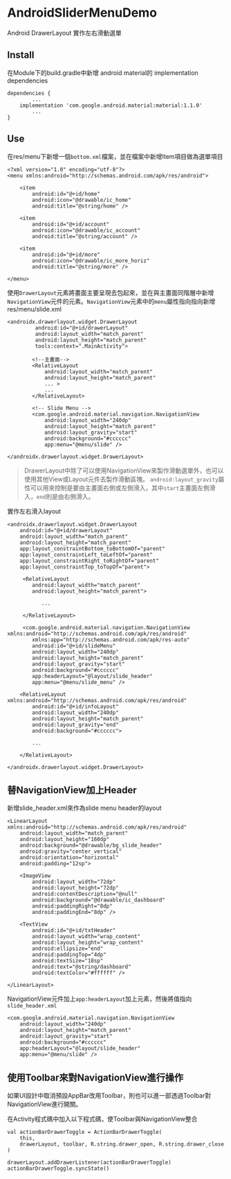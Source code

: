 # AndroidSliderMenuDemo

Android DrawerLayout 實作左右滑動選單

## Install

在Module下的build.gradle中新增 android material的 implementation dependencies

```
dependencies {
        ...
    implementation 'com.google.android.material:material:1.1.0'
        ...
}
```

## Use

在res/menu下新增一個`bottom.xml`檔案，並在檔案中新增Item項目做為選單項目

```
<?xml version="1.0" encoding="utf-8"?>
<menu xmlns:android="http://schemas.android.com/apk/res/android">

    <item
        android:id="@+id/home"
        android:icon="@drawable/ic_home"
        android:title="@string/home" />

    <item
        android:id="@+id/account"
        android:icon="@drawable/ic_account"
        android:title="@string/account" />

    <item
        android:id="@+id/more"
        android:icon="@drawable/ic_more_horiz"
        android:title="@string/more" />

</menu>
```

使用`DrawerLayout`元素將畫面主要呈現去包起來，並在與主畫面同階層中新增`NavigationView`元件的元素。`NavigationView`元素中的`menu`屬性指向指向新增res/menu/slide.xml

```
<androidx.drawerlayout.widget.DrawerLayout
         android:id="@+id/drawerLayout"
         android:layout_width="match_parent"
         android:layout_height="match_parent"
         tools:context=".MainActivity">

        <!--主畫面-->
        <RelativeLayout
            android:layout_width="match_parent"
            android:layout_height="match_parent"
            ... >
            ...
        </RelativeLayout>

        <!-- Slide Menu -->
        <com.google.android.material.navigation.NavigationView
            android:layout_width="240dp"
            android:layout_height="match_parent"
            android:layout_gravity="start"
            android:background="#cccccc"
            app:menu="@menu/slide" />

</androidx.drawerlayout.widget.DrawerLayout>
```

> DrawerLayout中除了可以使用NavigationView來製作滑動選單外，也可以使用其他View或Layout元件去製作滑動區塊。
> `android:layout_gravity`屬性可以用來控制是要由主畫面右側或左側滑入，其中`start`主畫面左側滑入，`end`則是由右側滑入。

實作左右滑入layout
```
<androidx.drawerlayout.widget.DrawerLayout
    android:id="@+id/drawerLayout"
    android:layout_width="match_parent"
    android:layout_height="match_parent"
    app:layout_constraintBottom_toBottomOf="parent"
    app:layout_constraintLeft_toLeftOf="parent"
    app:layout_constraintRight_toRightOf="parent"
    app:layout_constraintTop_toTopOf="parent">

     <RelativeLayout
        android:layout_width="match_parent"
        android:layout_height="match_parent">

           ...

     </RelativeLayout>

     <com.google.android.material.navigation.NavigationView xmlns:android="http://schemas.android.com/apk/res/android"
        xmlns:app="http://schemas.android.com/apk/res-auto"
        android:id="@+id/slideMenu"
        android:layout_width="240dp"
        android:layout_height="match_parent"
        android:layout_gravity="start"
        android:background="#cccccc"
        app:headerLayout="@layout/slide_header"
        app:menu="@menu/slide_menu" />

    <RelativeLayout xmlns:android="http://schemas.android.com/apk/res/android"
        android:id="@+id/infoLayout"
        android:layout_width="240dp"
        android:layout_height="match_parent"
        android:layout_gravity="end"
        android:background="#cccccc">
    
        ...
    
    </RelativeLayout>

</androidx.drawerlayout.widget.DrawerLayout>
```

## 替NavigationView加上Header

新增slide_header.xml來作為slide menu header的layout

```
<LinearLayout xmlns:android="http://schemas.android.com/apk/res/android"
    android:layout_width="match_parent"
    android:layout_height="160dp"
    android:background="@drawable/bg_slide_header"
    android:gravity="center_vertical"
    android:orientation="horizontal"
    android:padding="12sp">

    <ImageView
        android:layout_width="72dp"
        android:layout_height="72dp"
        android:contentDescription="@null"
        android:background="@drawable/ic_dashboard"
        android:paddingRight="8dp"
        android:paddingEnd="8dp" />

    <TextView
        android:id="@+id/txtHeader"
        android:layout_width="wrap_content"
        android:layout_height="wrap_content"
        android:ellipsize="end"
        android:paddingTop="4dp"
        android:textSize="18sp"
        android:text="@string/dashboard"
        android:textColor="#ffffff" />

</LinearLayout>
```

NavigationView元件加上`app:headerLayout`加上元素，然後將值指向`slide_header.xml`

```
<com.google.android.material.navigation.NavigationView
    android:layout_width="240dp"
    android:layout_height="match_parent"
    android:layout_gravity="start"
    android:background="#cccccc"
    app:headerLayout="@layout/slide_header"
    app:menu="@menu/slide" />
```

## 使用Toolbar來對NavigationView進行操作

如果UI設計中取消預設AppBar改用Toolbar，則也可以進一部透過Toolbar對NavigationView進行開關。

在Activity程式碼中加入以下程式碼，使Toolbar與NavigationView整合

```
val actionBarDrawerToggle = ActionBarDrawerToggle(
    this,
    drawerLayout, toolbar, R.string.drawer_open, R.string.drawer_close
)

drawerLayout.addDrawerListener(actionBarDrawerToggle)
actionBarDrawerToggle.syncState()
```